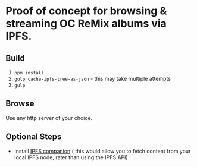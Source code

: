 # Proof of concept for browsing & streaming OC ReMix albums via IPFS.

## Build
1) `npm install`
2) `gulp cache-ipfs-tree-as-json` - this may take multiple attempts
3) `gulp`

## Browse
Use any http server of your choice.



## Optional Steps
* Install [IPFS companion](https://github.com/ipfs-shipyard/ipfs-companion) (
	this would allow you to fetch content from your local IPFS node,
	rater than using the IPFS API)
